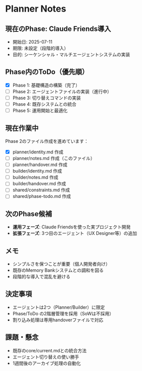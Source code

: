 # Planner Notes

## 現在のPhase: Claude Friends導入
- 開始日: 2025-07-11
- 期限: 未設定（段階的導入）
- 目的: シーケンシャル・マルチエージェントシステムの実装

## Phase内のToDo（優先順）
- [x] Phase 1: 基礎構造の構築（完了）
- [ ] Phase 2: エージェントファイルの実装（進行中）
- [ ] Phase 3: 切り替えコマンドの実装
- [ ] Phase 4: 既存システムとの統合
- [ ] Phase 5: 運用開始と最適化

## 現在作業中
Phase 2のファイル作成を進めています：
- [x] planner/identity.md 作成
- [ ] planner/notes.md 作成（このファイル）
- [ ] planner/handover.md 作成
- [ ] builder/identity.md 作成
- [ ] builder/notes.md 作成
- [ ] builder/handover.md 作成
- [ ] shared/constraints.md 作成
- [ ] shared/phase-todo.md 作成

## 次のPhase候補
- **運用フェーズ**: Claude Friendsを使った実プロジェクト開発
- **拡張フェーズ**: 3つ目のエージェント（UX Designer等）の追加

## メモ
- シンプルさを保つことが重要（個人開発者向け）
- 既存のMemory Bankシステムとの調和を図る
- 段階的な導入で混乱を避ける

## 決定事項
- エージェントは2つ（Planner/Builder）に限定
- Phase/ToDo の2階層管理を採用（SoWは不採用）
- 割り込み処理は専用handoverファイルで対応

## 課題・懸念
- 既存のcore/current.mdとの統合方法
- エージェント切り替えの使い勝手
- 1週間後のアーカイブ処理の自動化
